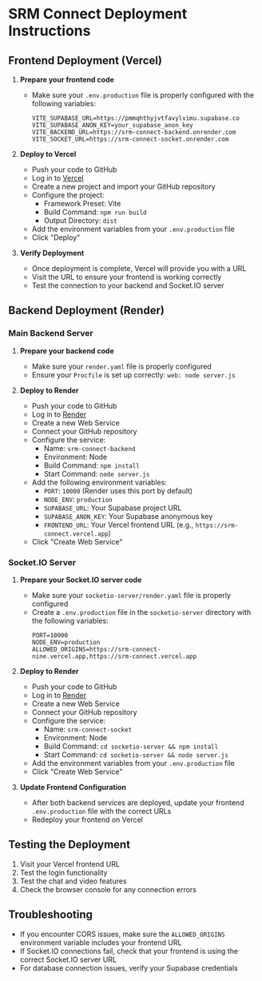 # SRM Connect Deployment Instructions

## Frontend Deployment (Vercel)

1. **Prepare your frontend code**
   - Make sure your `.env.production` file is properly configured with the following variables:
     ```
     VITE_SUPABASE_URL=https://pmmqhthyjvtfavylvimu.supabase.co
     VITE_SUPABASE_ANON_KEY=your_supabase_anon_key
     VITE_BACKEND_URL=https://srm-connect-backend.onrender.com
     VITE_SOCKET_URL=https://srm-connect-socket.onrender.com
     ```

2. **Deploy to Vercel**
   - Push your code to GitHub
   - Log in to [Vercel](https://vercel.com)
   - Create a new project and import your GitHub repository
   - Configure the project:
     - Framework Preset: Vite
     - Build Command: `npm run build`
     - Output Directory: `dist`
   - Add the environment variables from your `.env.production` file
   - Click "Deploy"

3. **Verify Deployment**
   - Once deployment is complete, Vercel will provide you with a URL
   - Visit the URL to ensure your frontend is working correctly
   - Test the connection to your backend and Socket.IO server

## Backend Deployment (Render)

### Main Backend Server

1. **Prepare your backend code**
   - Make sure your `render.yaml` file is properly configured
   - Ensure your `Procfile` is set up correctly: `web: node server.js`

2. **Deploy to Render**
   - Push your code to GitHub
   - Log in to [Render](https://render.com)
   - Create a new Web Service
   - Connect your GitHub repository
   - Configure the service:
     - Name: `srm-connect-backend`
     - Environment: Node
     - Build Command: `npm install`
     - Start Command: `node server.js`
   - Add the following environment variables:
     - `PORT`: `10000` (Render uses this port by default)
     - `NODE_ENV`: `production`
     - `SUPABASE_URL`: Your Supabase project URL
     - `SUPABASE_ANON_KEY`: Your Supabase anonymous key
     - `FRONTEND_URL`: Your Vercel frontend URL (e.g., `https://srm-connect.vercel.app`)
   - Click "Create Web Service"

### Socket.IO Server

1. **Prepare your Socket.IO server code**
   - Make sure your `socketio-server/render.yaml` file is properly configured
   - Create a `.env.production` file in the `socketio-server` directory with the following variables:
     ```
     PORT=10000
     NODE_ENV=production
     ALLOWED_ORIGINS=https://srm-connect-nine.vercel.app,https://srm-connect.vercel.app
     ```

2. **Deploy to Render**
   - Push your code to GitHub
   - Log in to [Render](https://render.com)
   - Create a new Web Service
   - Connect your GitHub repository
   - Configure the service:
     - Name: `srm-connect-socket`
     - Environment: Node
     - Build Command: `cd socketio-server && npm install`
     - Start Command: `cd socketio-server && node server.js`
   - Add the environment variables from your `.env.production` file
   - Click "Create Web Service"

3. **Update Frontend Configuration**
   - After both backend services are deployed, update your frontend `.env.production` file with the correct URLs
   - Redeploy your frontend on Vercel

## Testing the Deployment

1. Visit your Vercel frontend URL
2. Test the login functionality
3. Test the chat and video features
4. Check the browser console for any connection errors

## Troubleshooting

- If you encounter CORS issues, make sure the `ALLOWED_ORIGINS` environment variable includes your frontend URL
- If Socket.IO connections fail, check that your frontend is using the correct Socket.IO server URL
- For database connection issues, verify your Supabase credentials